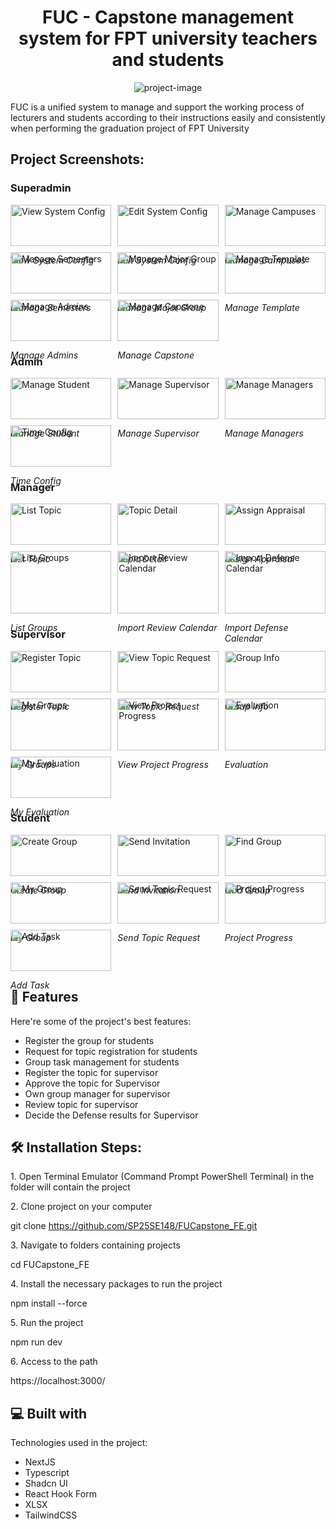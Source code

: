 <h1 align="center" id="title">FUC - Capstone management system for FPT university teachers and students</h1>

<p align="center"><img src="https://firebasestorage.googleapis.com/v0/b/createsyllabusuploading.appspot.com/o/FUC_FE_Screenshots%2FScreenshot%202025-05-23%20091339.png?alt=media&token=1908a882-6046-4f11-9197-4a3e1e03cb8a" alt="project-image"></p>

<p id="description">FUC is a unified system to manage and support the working process of lecturers and students according to their instructions easily and consistently when performing the graduation project of FPT University</p>

<h2>Project Screenshots:</h2>

<h3>Superadmin</h3>
<div style="display: grid; grid-template-columns: repeat(3, 1fr); gap: 10px; max-width: 100%;">
  <div>
    <img src="https://firebasestorage.googleapis.com/v0/b/createsyllabusuploading.appspot.com/o/FUC_FE_Screenshots%2FSuperadmin_View_System_Config.png?alt=media&token=11607521-63b2-4ba1-a30d-12aabe1820ef" alt="View System Config" width="100%" height="auto">
    <p style="font-style: italic;">View System Config</p>
  </div>
  <div>
    <img src="https://firebasestorage.googleapis.com/v0/b/createsyllabusuploading.appspot.com/o/FUC_FE_Screenshots%2FSuperadmin_Edit_System_Config.png?alt=media&token=2a8b4f2c-887f-405e-9e21-ae9d575c754f" alt="Edit System Config" width="100%" height="auto">
    <p style="font-style: italic;">Edit System Config</p>
  </div>
  <div>
    <img src="https://firebasestorage.googleapis.com/v0/b/createsyllabusuploading.appspot.com/o/FUC_FE_Screenshots%2FSuperadmin_Manage_Campuses.png?alt=media&token=cdc9abe7-4e2f-4f0f-a077-8cb8e31fa449" alt="Manage Campuses" width="100%" height="auto">
    <p style="font-style: italic;">Manage Campuses</p>
  </div>
  <div>
    <img src="https://firebasestorage.googleapis.com/v0/b/createsyllabusuploading.appspot.com/o/FUC_FE_Screenshots%2FSuperadmin_Manage_Semesters.png?alt=media&token=f59717cc-204d-4277-bc7c-ee6100aefdaa" alt="Manage Semesters" width="100%" height="auto">
    <p style="font-style: italic;">Manage Semesters</p>
  </div>
  <div>
    <img src="https://firebasestorage.googleapis.com/v0/b/createsyllabusuploading.appspot.com/o/FUC_FE_Screenshots%2FSuperadmin_Manage_MajorGroup.png?alt=media&token=60d22ca8-1424-40e5-8771-24a07f541346" alt="Manage Major Group" width="100%" height="auto">
    <p style="font-style: italic;">Manage Major Group</p>
  </div>
  <div>
    <img src="https://firebasestorage.googleapis.com/v0/b/createsyllabusuploading.appspot.com/o/FUC_FE_Screenshots%2FSuperadmin_Manage_Template.png?alt=media&token=bf0a7a92-3607-4d0b-821c-a1235fb9059c" alt="Manage Template" width="100%" height="auto">
    <p style="font-style: italic;">Manage Template</p>
  </div>
  <div>
    <img src="https://firebasestorage.googleapis.com/v0/b/createsyllabusuploading.appspot.com/o/FUC_FE_Screenshots%2FSuperadmin_Manage_Admins.png?alt=media&token=27a485b1-8ea2-4863-a987-6474e59380bd" alt="Manage Admins" width="100%" height="auto">
    <p style="font-style: italic;">Manage Admins</p>
  </div>
  <div>
    <img src="https://firebasestorage.googleapis.com/v0/b/createsyllabusuploading.appspot.com/o/FUC_FE_Screenshots%2FSuperadmin_Manage_Capstone.png?alt=media&token=0b697f4a-4871-47a5-92b5-ef9b26ad63a4" alt="Manage Capstone" width="100%" height="auto">
    <p style="font-style: italic;">Manage Capstone</p>
  </div>
</div>

<h3>Admin</h3>
<div style="display: grid; grid-template-columns: repeat(3, 1fr); gap: 10px;">
  <div>
    <img src="https://firebasestorage.googleapis.com/v0/b/createsyllabusuploading.appspot.com/o/FUC_FE_Screenshots%2FAdmin_Manage_Student.png?alt=media&token=d0401cb0-2b84-471f-951e-581d902a15b3" alt="Manage Student" width="100%" height="auto">
    <p style="font-style: italic;">Manage Student</p>
  </div>
  <div>
    <img src="https://firebasestorage.googleapis.com/v0/b/createsyllabusuploading.appspot.com/o/FUC_FE_Screenshots%2FAdmin_Manage_Supervisor.png?alt=media&token=8f1b294d-ab05-4e00-9d56-e4539d849ffb" alt="Manage Supervisor" width="100%" height="auto">
    <p style="font-style: italic;">Manage Supervisor</p>
  </div>
  <div>
    <img src="https://firebasestorage.googleapis.com/v0/b/createsyllabusuploading.appspot.com/o/FUC_FE_Screenshots%2FAdmin_Manage_Managers.png?alt=media&token=858be8de-e136-4000-ba5b-21848bf27bd6" alt="Manage Managers" width="100%" height="auto">
    <p style="font-style: italic;">Manage Managers</p>
  </div>
  <div>
    <img src="https://firebasestorage.googleapis.com/v0/b/createsyllabusuploading.appspot.com/o/FUC_FE_Screenshots%2FAdmin_Time_Config_2.png?alt=media&token=9931e4b2-05b2-4d21-b51b-a33ce4764fe4" alt="Time Config" width="100%" height="auto">
    <p style="font-style: italic;">Time Config</p>
  </div>
</div>

<h3>Manager</h3>
<div style="display: grid; grid-template-columns: repeat(3, 1fr); gap: 10px;">
  <div>
    <img src="https://firebasestorage.googleapis.com/v0/b/createsyllabusuploading.appspot.com/o/FUC_FE_Screenshots%2FManager_ListTopic.png?alt=media&token=738088d8-e974-470f-be4a-7d2cdc76134d" alt="List Topic" width="100%" height="auto">
    <p style="font-style: italic;">List Topic</p>
  </div>
  <div>
    <img src="https://firebasestorage.googleapis.com/v0/b/createsyllabusuploading.appspot.com/o/FUC_FE_Screenshots%2FManager_Topic_Detail.png?alt=media&token=4529c4c2-1e2e-4811-b843-310884515354" alt="Topic Detail" width="100%" height="auto">
    <p style="font-style: italic;">Topic Detail</p>
  </div>
  <div>
    <img src="https://firebasestorage.googleapis.com/v0/b/createsyllabusuploading.appspot.com/o/FUC_FE_Screenshots%2FManager_Assign_Appraisal.png?alt=media&token=90410702-d434-42fb-bdc0-d543e73e3632" alt="Assign Appraisal" width="100%" height="auto">
    <p style="font-style: italic;">Assign Appraisal</p>
  </div>
  <div>
    <img src="https://firebasestorage.googleapis.com/v0/b/createsyllabusuploading.appspot.com/o/FUC_FE_Screenshots%2FManager_ListGroups.png?alt=media&token=ca71759e-ff1f-4523-a8de-6365738d3f66" alt="List Groups" width="100%" height="auto">
    <p style="font-style: italic;">List Groups</p>
  </div>
  <div>
    <img src="https://firebasestorage.googleapis.com/v0/b/createsyllabusuploading.appspot.com/o/FUC_FE_Screenshots%2FManager_Import_ReviewCalendar.png?alt=media&token=2ff36a04-b0b7-4277-a947-533eed271ea6" alt="Import Review Calendar" width="100%" height="auto">
    <p style="font-style: italic;">Import Review Calendar</p>
  </div>
  <div>
    <img src="https://firebasestorage.googleapis.com/v0/b/createsyllabusuploading.appspot.com/o/FUC_FE_Screenshots%2FManager_Import_DefenseCalendar.png?alt=media&token=1bacdba2-2fc6-4eca-aed2-50315efe05c8" alt="Import Defense Calendar" width="100%" height="auto">
    <p style="font-style: italic;">Import Defense Calendar</p>
  </div>
</div>

<h3>Supervisor</h3>
<div style="display: grid; grid-template-columns: repeat(3, 1fr); gap: 10px;">
  <div>
    <img src="https://firebasestorage.googleapis.com/v0/b/createsyllabusuploading.appspot.com/o/FUC_FE_Screenshots%2FSupervisor_Register_Topic.png?alt=media&token=db5559fb-b29a-4d15-99ab-6cbb25bca7c5" alt="Register Topic" width="100%" height="auto">
    <p style="font-style: italic;">Register Topic</p>
  </div>
  <div>
    <img src="https://firebasestorage.googleapis.com/v0/b/createsyllabusuploading.appspot.com/o/FUC_FE_Screenshots%2FSupervisor_View_Topic_Request.png?alt=media&token=d6a49461-e4dc-4d81-983b-7ce811b9668f" alt="View Topic Request" width="100%" height="auto">
    <p style="font-style: italic;">View Topic Request</p>
  </div>
  <div>
    <img src="https://firebasestorage.googleapis.com/v0/b/createsyllabusuploading.appspot.com/o/FUC_FE_Screenshots%2FSupervisor_GroupInfo.png?alt=media&token=03eec86e-791e-4c95-83e6-44bce78f129b" alt="Group Info" width="100%" height="auto">
    <p style="font-style: italic;">Group Info</p>
  </div>
  <div>
    <img src="https://firebasestorage.googleapis.com/v0/b/createsyllabusuploading.appspot.com/o/FUC_FE_Screenshots%2FSupervisor_MyGroups.png?alt=media&token=e915c6f8-2737-411c-a2a9-1b7fe9a42e62" alt="My Groups" width="100%" height="auto">
    <p style="font-style: italic;">My Groups</p>
  </div>
  <div>
    <img src="https://firebasestorage.googleapis.com/v0/b/createsyllabusuploading.appspot.com/o/FUC_FE_Screenshots%2FSupervisor_View_Project_Progress.png?alt=media&token=abb655d3-4bed-4d60-b662-55538306656b" alt="View Project Progress" width="100%" height="auto">
    <p style="font-style: italic;">View Project Progress</p>
  </div>
  <div>
    <img src="https://firebasestorage.googleapis.com/v0/b/createsyllabusuploading.appspot.com/o/FUC_FE_Screenshots%2FSupervisor_Evaluation.png?alt=media&token=b07bd946-2844-4ee1-9946-22e21b12a405" alt="Evaluation" width="100%" height="auto">
    <p style="font-style: italic;">Evaluation</p>
  </div>
  <div>
    <img src="https://firebasestorage.googleapis.com/v0/b/createsyllabusuploading.appspot.com/o/FUC_FE_Screenshots%2FSupervisor_MyEvaluation.png?alt=media&token=b9413d51-ae5f-4e9f-8798-8dd231fc9595" alt="My Evaluation" width="100%" height="auto">
    <p style="font-style: italic;">My Evaluation</p>
  </div>
</div>

<h3>Student</h3>
<div style="display: grid; grid-template-columns: repeat(3, 1fr); gap: 10px;">
  <div>
    <img src="https://firebasestorage.googleapis.com/v0/b/createsyllabusuploading.appspot.com/o/FUC_FE_Screenshots%2FStudent_Create_Group.png?alt=media&token=36270fc9-c822-46b7-96cf-f3c823f38c37" alt="Create Group" width="100%" height="auto">
    <p style="font-style: italic;">Create Group</p>
  </div>
  <div>
    <img src="https://firebasestorage.googleapis.com/v0/b/createsyllabusuploading.appspot.com/o/FUC_FE_Screenshots%2FStudent_Send_Invitition.png?alt=media&token=0864ca6d-a901-4872-8ecc-8c238c22f26d" alt="Send Invitation" width="100%" height="auto">
    <p style="font-style: italic;">Send Invitation</p>
  </div>
  <div>
    <img src="https://firebasestorage.googleapis.com/v0/b/createsyllabusuploading.appspot.com/o/FUC_FE_Screenshots%2FStudent_FindGroup.png?alt=media&token=57ab9f8e-4dca-48ea-99f1-140b40042cba" alt="Find Group" width="100%" height="auto">
    <p style="font-style: italic;">Find Group</p>
  </div>
  <div>
    <img src="https://firebasestorage.googleapis.com/v0/b/createsyllabusuploading.appspot.com/o/FUC_FE_Screenshots%2FStudent_Mygroup.png?alt=media&token=d68372a6-5eaf-4926-8c29-6814d767c6bd" alt="My Group" width="100%" height="auto">
    <p style="font-style: italic;">My Group</p>
  </div>
  <div>
    <img src="https://firebasestorage.googleapis.com/v0/b/createsyllabusuploading.appspot.com/o/FUC_FE_Screenshots%2FStudent_Send_Topic_Request.png?alt=media&token=3dbc6a68-de4c-4266-a5c6-5ea13fd3e9b1" alt="Send Topic Request" width="100%" height="auto">
    <p style="font-style: italic;">Send Topic Request</p>
  </div>
  <div>
    <img src="https://firebasestorage.googleapis.com/v0/b/createsyllabusuploading.appspot.com/o/FUC_FE_Screenshots%2FStudent_Project_Progress.png?alt=media&token=031044a0-0b82-49a0-9671-e2d946d6a66d" alt="Project Progress" width="100%" height="auto">
    <p style="font-style: italic;">Project Progress</p>
  </div>
  <div>
    <img src="https://firebasestorage.googleapis.com/v0/b/createsyllabusuploading.appspot.com/o/FUC_FE_Screenshots%2FStudent_Add_Task.png?alt=media&token=76b37bd0-3ec8-44fb-afa3-f4cbdfadd340" alt="Add Task" width="100%" height="auto">
    <p style="font-style: italic;">Add Task</p>
  </div>
</div>
<h2>🧐 Features</h2>

Here're some of the project's best features:

*   Register the group for students
*   Request for topic registration for students
*   Group task management for students
*   Register the topic for supervisor
*   Approve the topic for Supervisor
*   Own group manager for supervisor
*   Review topic for supervisor
*   Decide the Defense results for Supervisor

<h2>🛠️ Installation Steps:</h2>

<p>1. Open Terminal Emulator (Command Prompt PowerShell Terminal) in the folder will contain the project</p>

<p>2. Clone project on your computer</p>

git clone https://github.com/SP25SE148/FUCapstone_FE.git

<p>3. Navigate to folders containing projects</p>

cd FUCapstone_FE

<p>4. Install the necessary packages to run the project</p>

npm install --force

<p>5. Run the project</p>

npm run dev

<p>6. Access to the path</p>

https://localhost:3000/

<h2>💻 Built with</h2>

Technologies used in the project:

*   NextJS
*   Typescript
*   Shadcn UI
*   React Hook Form
*   XLSX
*   TailwindCSS
